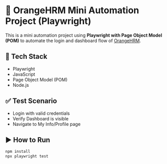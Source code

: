 # 🧪 OrangeHRM Mini Automation Project (Playwright)

This is a mini automation project using **Playwright with Page Object Model (POM)** to automate the login and dashboard flow of [OrangeHRM](https://opensource-demo.orangehrmlive.com/).

## 🔧 Tech Stack
- Playwright
- JavaScript
- Page Object Model (POM)
- Node.js

## ✅ Test Scenario
- Login with valid credentials
- Verify Dashboard is visible
- Navigate to My Info/Profile page

## ▶️ How to Run

```bash
npm install
npx playwright test
